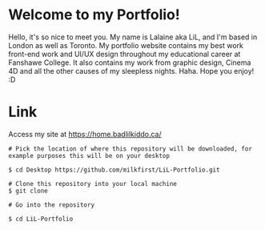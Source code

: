 # Welcome to my Portfolio!
Hello, it's so nice to meet you. My name is Lalaine aka LiL, and I'm based in London as well as Toronto.
My portfolio website contains my best work front-end work and UI/UX design throughout my educational career at Fanshawe College. It also contains my work from graphic design, Cinema 4D and all the other causes of my sleepless nights. Haha.
Hope you enjoy! :D

# Link
Access my site at https://home.badlilkiddo.ca/

 ```
# Pick the location of where this repository will be downloaded, for example purposes this will be on your desktop

$ cd Desktop https://github.com/milkfirst/LiL-Portfolio.git

# Clone this repository into your local machine
$ git clone 

# Go into the repository

$ cd LiL-Portfolio

```